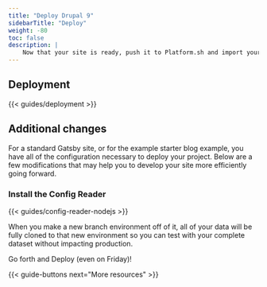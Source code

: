 ```yaml
---
title: "Deploy Drupal 9"
sidebarTitle: "Deploy"
weight: -80
toc: false
description: |
    Now that your site is ready, push it to Platform.sh and import your data.
---
```


## Deployment

{{< guides/deployment >}}

## Additional changes

For a standard Gatsby site, or for the example starter blog example, you have all of the configuration necessary to deploy your project. Below are a few modifications that may help you to develop your site more efficiently going forward.

### Install the Config Reader

{{< guides/config-reader-nodejs >}}

When you make a new branch environment off of it, all of your data will be fully cloned to that new environment so you can test with your complete dataset without impacting production.

Go forth and Deploy (even on Friday)!

{{< guide-buttons next="More resources" >}}
